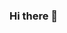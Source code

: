 ### Hi there 👋

<!--
**KrishavRajSingh/KrishavRajSingh** is a ✨ _special_ ✨ repository because its `README.md` (this file) appears on your GitHub profile.

Here are some ideas to get you started:
- 🏫 I'm currently pursuing B.Tech from Gati Shakti Vishwavidyalaya
- 🔭 I’m currently working on Open Sourse contributions
- 🌱 I’m currently learning Web Apps using Next and React
- 👯 I’m looking to collaborate, if interested DM me
- 📫 How to reach me: LinkedIn - https://www.linkedin.com/in/krishav-rajsingh/
                       Twitter - https://twitter.com/krishav_kr9125 
-->
